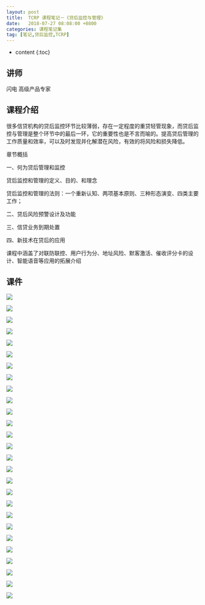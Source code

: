 ```yaml
---
layout: post
title:  TCRP 课程笔记－《贷后监控与管理》
date:   2018-07-27 08:08:00 +0800
categories: 课程笔记集
tag: [笔记,贷后监控,TCRP]
---
```

* content
{:toc}

讲师
--


闪电 高级产品专家

课程介绍
--

很多信贷机构的贷后监控环节比较薄弱，存在一定程度的重贷轻管现象，而贷后监控与管理是整个环节中的最后一环，它的重要性也是不言而喻的。提高贷后管理的工作质量和效率，可以及时发现并化解潜在风险，有效的将风险和损失降低。

章节概括

一、何为贷后管理和监控

贷后监控和管理的定义、目的、和理念

贷后监控和管理的法则：一个重新认知、两项基本原则、三种形态演变、四类主要工作；

二、贷后风险预警设计及功能

三、信贷业务到期处置

四、新技术在贷后的应用

课程中涵盖了对联防联控、用户行为分、地址风险、默客激活、催收评分卡的设计、智能语音等应用的拓展介绍

课件
--

![](https://app.yinxiang.com/shard/s50/res/0aaf0342-f560-425a-aa49-77d6cebcc75b.png)

![](https://app.yinxiang.com/shard/s50/res/82335f5d-172e-4b38-b6f3-d3d4bfdc0d9d.png)

![](https://app.yinxiang.com/shard/s50/res/b9b68540-3263-479c-93c4-62a7418d9007.png)

![](https://app.yinxiang.com/shard/s50/res/998bbde0-01cc-4c28-842e-4ff0c8ba428b.png)

![](https://app.yinxiang.com/shard/s50/res/c56e0469-825e-4e64-99e6-fbc71cc07787.png)

![](https://app.yinxiang.com/shard/s50/res/41f0d89c-85c0-44e7-9b34-f05bf19b0d8b.png)

![](https://app.yinxiang.com/shard/s50/res/410fc642-507f-4a42-ade0-f42b62c1d36e.png)

![](https://app.yinxiang.com/shard/s50/res/bd9873c9-fae4-4ce0-9899-e7506b7b3ab6.png)

![](https://app.yinxiang.com/shard/s50/res/d4626572-2117-4714-88f0-9c379f7cfa71.png)

![](https://app.yinxiang.com/shard/s50/res/71b9f7da-4bbc-4e8d-99cd-8759ec54b83d.png)

![](https://app.yinxiang.com/shard/s50/res/bfc544c9-981a-46a1-adca-e22611bd54ad.png)

![](https://app.yinxiang.com/shard/s50/res/1e5f09fe-b72d-4141-b59e-76285328b799.png)

![](https://app.yinxiang.com/shard/s50/res/9262ed08-a5b0-4f2c-9f15-51389d97c6a8.png)

![](https://app.yinxiang.com/shard/s50/res/ca5fa554-4f24-4632-a6f8-45aff68c88ee.png)

![](https://app.yinxiang.com/shard/s50/res/fed1df15-06b8-4077-b521-9a703531d5aa.png)

![](https://app.yinxiang.com/shard/s50/res/47eafae7-942f-4f80-b4e6-c8dd0034d77d.png)

![](https://app.yinxiang.com/shard/s50/res/201daafa-8dcf-4535-b970-9c48e941b8f7.png)

![](https://app.yinxiang.com/shard/s50/res/29a344cd-4784-411d-908a-a52228585dd0.png)

![](https://app.yinxiang.com/shard/s50/res/4de4b0b6-181e-47ae-a0e2-306d7619a7fe.png)

![](https://app.yinxiang.com/shard/s50/res/05b80e2d-d7d3-4409-a6f4-2573ce71d4f9.png)

![](https://app.yinxiang.com/shard/s50/res/f1066128-8ae7-433d-8784-da2c4105243a.png)

![](https://app.yinxiang.com/shard/s50/res/ef3a9702-3846-494c-8a81-54cdce8d0ae8.png)

![](https://app.yinxiang.com/shard/s50/res/1e3ff1a2-f4b2-4500-8c5d-6788e9cf97bd.png)

![](https://app.yinxiang.com/shard/s50/res/fde16a87-d0d8-4ac0-b762-6d04d41d6bae.png)

![](https://app.yinxiang.com/shard/s50/res/cc7b7d4c-75fe-4ff8-b6e6-f95efac127a6.png)

![](https://app.yinxiang.com/shard/s50/res/505835fe-daee-4563-8f74-579990fb93fe.png)

![](https://app.yinxiang.com/shard/s50/res/9cd4c606-c216-4384-bbaa-c9f69fd9784f.png)
    
